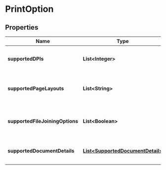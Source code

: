 # PrintOption

## Properties
Name | Type | Description | Notes
------------ | ------------- | ------------- | -------------
**supportedDPIs** | **List&lt;Integer&gt;** | A list of the supported DPI options for a document. |  [optional]
**supportedPageLayouts** | **List&lt;String&gt;** | A list of the supported page layout options for a document. | 
**supportedFileJoiningOptions** | **List&lt;Boolean&gt;** | A list of the supported needFileJoining boolean values for a document. | 
**supportedDocumentDetails** | [**List&lt;SupportedDocumentDetail&gt;**](SupportedDocumentDetail.md) | A list of the supported documented details. | 
